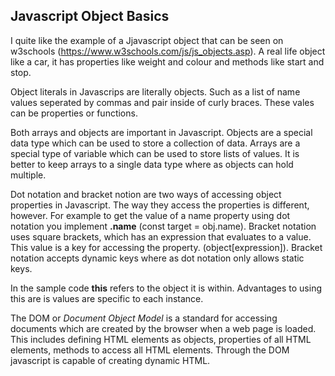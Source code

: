 ## Javascript Object Basics

I quite like the example of a Jjavascript object that can be seen on w3schools (https://www.w3schools.com/js/js_objects.asp). A real life object like a car, it has properties like weight and colour and methods like start and stop.

Object literals in Javascrips are literally objects. Such as a list of name values seperated by commas and pair inside of curly braces. These vales can be properties or functions.

Both arrays and objects are important in Javascript. Objects are a special data type which can be used to store a collection of data. Arrays are a special type of variable which can be used to store lists of values. It is better to keep arrays to a single data type where as objects can hold multiple.

Dot notation and bracket notion are two ways of accessing object properties in Javascript. The way they access the properties is different, however. For example to get the value of a name property using dot notation you implement **.name** (const target = obj.name). Bracket notation uses square brackets, which has an expression that evaluates to a value. This value is a key for accessing the property. (object[expression]). Bracket notation accepts dynamic keys where as dot notation only allows static keys.

In the sample code **this** refers to the object it is within. Advantages to using this are is values are specific to each instance.

The DOM or _Document Object Model_ is a standard for accessing documents which are created by the browser when a web page is loaded. This includes defining HTML elements as objects, properties of all HTML elements, methods to access all HTML elements. Through the DOM javascript is capable of creating dynamic HTML.
